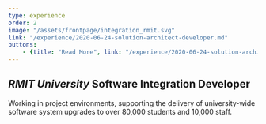 ```yaml
---
type: experience
order: 2
image: "/assets/frontpage/integration_rmit.svg"
link: "/experience/2020-06-24-solution-architect-developer.md"
buttons:
    - {title: "Read More", link: "/experience/2020-06-24-solution-architect-developer.md"}
---
```

## *RMIT University* Software Integration Developer
Working in project environments, supporting the delivery of
university-wide software system upgrades to over 80,000 students and 10,000
staff.